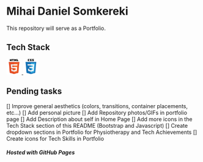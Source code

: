 # Mihai Daniel Somkereki

This repository will serve as a Portfolio.

## Tech Stack

<p align="left"> <a href="https://www.w3.org/html/" target="_blank" rel="noreferrer"> <img src="https://raw.githubusercontent.com/devicons/devicon/master/icons/html5/html5-original-wordmark.svg" alt="html5" width="40" height="40"/> </a> <a href="https://www.w3schools.com/css/" target="_blank" rel="noreferrer"> <img src="https://raw.githubusercontent.com/devicons/devicon/master/icons/css3/css3-original-wordmark.svg" alt="css3" width="40" height="40"/> </a> </p>

## Pending tasks
[] Improve general aesthetics (colors, transitions, container placements, etc...)
[] Add personal picture
[] Add Repository photos/GIFs in portfolio page
[] Add Description about self in Home Page
[] Add more icons in the Tech Stack section of this README (Bootstrap and Javascript)
[] Create dropdown sections in Portfolio for Physiotherapy and Tech Achievements
[] Create icons for Tech Skills in Portfolio

##### _Hosted with GitHub Pages_
